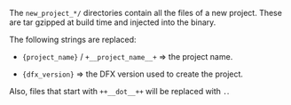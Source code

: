 The `new_project_*/` directories contain all the files of a new project.
These are tar gzipped at build time and injected into the binary.

The following strings are replaced:

-   `{project_name}` / `+__project_name__+` ⇒ the project name.

-   `{dfx_version}` ⇒ the DFX version used to create the project.

Also, files that start with `++__dot__++` will be replaced with `.`.
